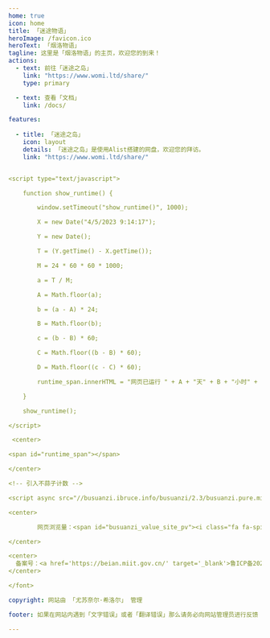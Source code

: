 ```yaml
---
home: true
icon: home
title: 「迷途物语」
heroImage: /favicon.ico
heroText: 「烟洛物语」
tagline: 这里是「烟洛物语」的主页，欢迎您的到来！
actions:
  - text: 前往「迷途之岛」
    link: "https://www.womi.ltd/share/"
    type: primary

  - text: 查看「文档」
    link: /docs/

features:
  
  - title: 「迷途之岛」
    icon: layout
    details: 「迷途之岛」是使用Alist搭建的网盘，欢迎您的拜访。
    link: "https://www.womi.ltd/share/"


<script type="text/javascript">

    function show_runtime() {

        window.setTimeout("show_runtime()", 1000);

        X = new Date("4/5/2023 9:14:17");

        Y = new Date();

        T = (Y.getTime() - X.getTime());

        M = 24 * 60 * 60 * 1000;

        a = T / M;

        A = Math.floor(a);

        b = (a - A) * 24;

        B = Math.floor(b);

        c = (b - B) * 60;

        C = Math.floor((b - B) * 60);

        D = Math.floor((c - C) * 60);

        runtime_span.innerHTML = "网页已运行 " + A + "天" + B + "小时" + C + "分" + D + "秒"

    }

    show_runtime();

</script>

 <center>

<span id="runtime_span"></span>

</center>

<!-- 引入不蒜子计数 -->

<script async src="//busuanzi.ibruce.info/busuanzi/2.3/busuanzi.pure.mini.js"></script>

<center>

        网页浏览量：<span id="busuanzi_value_site_pv"><i class="fa fa-spinner fa-spin"></i></span> | 访客数：<span id="busuanzi_value_site_uv"><i class="fa fa-spinner fa-spin"></i></span>

</center>

<center>
  备案号：<a href='https://beian.miit.gov.cn/' target='_blank'>鲁ICP备2023014368号-1</a>
</center>

</font>

copyright: 网站由 「尤苏奈尔·希洛尔」 管理

footer: 如果在网站内遇到「文字错误」或者「翻译错误」那么请务必向网站管理员进行反馈

---
```

